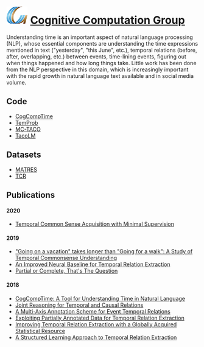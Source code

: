 # ![CCG](CCGs.png) [Cognitive Computation Group](http://cogcomp.org)

<!--- ![Time](time.jpeg) --->

Understanding time is an important aspect of natural language processing (NLP), whose essential components are understanding the time expressions mentioned in text ("yesterday", "this June", etc.), temporal relations (before, after, overlapping, etc.) between events, time-lining events, figuring out when things happened and how long things take. Little work has been done from the NLP perspective in this domain, which is increasingly important with the rapid growth in natural language text available and in social media volume. 

<!--- Our goal in this project is to formulate machine learning tasks that will facilitate temporal reasoning in NLP. --->

<!--- [More...](http://cogcomp.org/page/project_view/51) --->

## Code 

* [CogCompTime](http://cogcomp.github.io/CogCompTime)
* [TemProb](http://cogcomp.github.io/TemProb-NAACL18)
* [MC-TACO](http://cogcomp.github.io/MCTACO)
* [TacoLM](http://cogcomp.github.io/TacoLM)

## Datasets

* [MATRES](http://cogcomp.github.io/MATRES)
* [TCR](http://cogcomp.github.io/TCR)

## Publications

#### 2020

* [Temporal Common Sense Acquisition with Minimal Supervision](http://cogcomp.org/page/publication_view/904)

#### 2019

* ["Going on a vacation" takes longer than "Going for a walk": A Study of Temporal Commonsense Understanding](http://cogcomp.org/page/publication_view/882)
* [An Improved Neural Baseline for Temporal Relation Extraction](http://cogcomp.org/page/publication_view/879)
* [Partial or Complete, That's The Question](http://cogcomp.org/page/publication_view/868)

#### 2018

* [CogCompTime: A Tool for Understanding Time in Natural Language](http://cogcomp.org/page/publication_view/844)
* [Joint Reasoning for Temporal and Causal Relations](http://cogcomp.org/page/publication_view/835)
* [A Multi-Axis Annotation Scheme for Event Temporal Relations](http://cogcomp.org/page/publication_view/834)
* [Exploiting Partially Annotated Data for Temporal Relation Extraction](http://cogcomp.org/page/publication_view/832)
* [Improving Temporal Relation Extraction with a Globally Acquired Statistical Resource](http://cogcomp.org/page/publication_view/830)
* [A Structured Learning Approach to Temporal Relation Extraction](http://cogcomp.org/page/publication_view/822)
